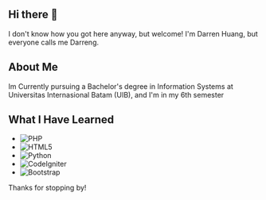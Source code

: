 ## Hi there 👋

I don't know how you got here anyway, but welcome!
I'm Darren Huang, but everyone calls me Darreng.

## About Me
Im Currently pursuing a Bachelor's degree in Information Systems at Universitas Internasional Batam (UIB), and  I'm in my 6th semester

## What I Have Learned
- ![PHP](https://img.shields.io/badge/PHP-777BB4?style=flat&logo=php&logoColor=white) 
- ![HTML5](https://img.shields.io/badge/HTML5-E34F26?style=flat&logo=html5&logoColor=white)   
- ![Python](https://img.shields.io/badge/Python-3776AB?style=flat&logo=python&logoColor=white)   
- ![CodeIgniter](https://img.shields.io/badge/CodeIgniter-EF4223?style=flat&logo=codeigniter&logoColor=white)   
- ![Bootstrap](https://img.shields.io/badge/Bootstrap-7952B3?style=flat&logo=bootstrap&logoColor=white)   

Thanks for stopping by!
<!--
**iniDarren/iniDarren** is a ✨ _special_ ✨ repository because its `README.md` (this file) appears on your GitHub profile.

Here are some ideas to get you started:

- 🔭 I’m currently working on ...
- 🌱 I’m currently learning ...
- 👯 I’m looking to collaborate on ...
- 🤔 I’m looking for help with ...
- 💬 Ask me about ...
- 📫 How to reach me: ...
- 😄 Pronouns: ...
- ⚡ Fun fact: ...
-->
